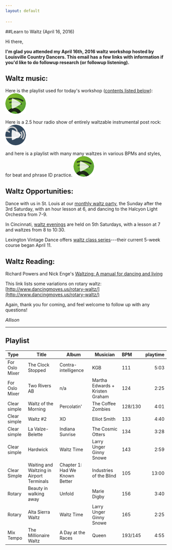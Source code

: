 ```yaml
---
layout: default

---
```


##Learn to Waltz (April 16, 2016)

Hi there,

**I'm glad you attended my April 16th, 2016 waltz workshop hosted by Louisville Country Dancers. This email has a few links with information if you'd like to do followup research (or followup listening).**

## Waltz music:

Here is the playlist used for today's workshop ([contents listed below](#playlist)):[![Playlist](/img/spotify-play-icon.png)](https://open.spotify.com/user/cranhandler/playlist/1ucbnqmVTlNqCdLZAkalkW)

Here is a 2.5 hour radio show of entirely waltzable instrumental post rock:[![Show](/img/mixcloud-play-icon.png)](https://www.mixcloud.com/nowlikephotographs/nowlikephotographs-episode-465-waiting-and-waltzing-in-airport-terminals/)

and here is a playlist with many many waltzes in various BPMs and styles, for beat and phrase ID practice. [![Plalist](/img/spotify-play-icon.png)](https://open.spotify.com/user/cranhandler/playlist/2KbG2MQLi2X4fSScZJjxky)

## Waltz Opportunities:

Dance with us in St. Louis at our [monthly waltz party][], the Sunday after the 3rd Saturday, with an hour lesson at 6, and dancing to the Halcyon Light Orchestra from 7-9.

[monthly waltz party]: http://childgrove.org/index.php/about-dances/what-is-waltz

In Cincinnati, [waltz evenings][] are held on 5th Saturdays, with a lesson at 7 and waltzes from 8 to 10:30. 

[waltz evenings]: http://www.cincinnaticontradance.org/schedule.htm 

Lexington Vintage Dance offers [waltz class series][]---their current 5-week course began April 11. 

[waltz class series]: http://www.lexingtonvintagedance.org/vintage.shtml#class 

## Waltz Reading:

Richard Powers and Nick Enge's [Waltzing: A manual for dancing and living][powers]

This link lists some variations on rotary waltz: [http://www.dancingmoves.us/rotary-waltz/](http://www.dancingmoves.us/rotary-waltz/)

[powers]: http://www.goodreads.com/book/show/18000167-waltzing

Again, thank you for coming, and feel welcome to follow up with any questions!

*Allison*

---

## Playlist

Type | Title | Album | Musician | BPM | playtime
:----|-------|----------|-------|:----|--------:
For Oslo Mixer | The Clock Stopped | Contra-intelligence | KGB | 111 | 5:03
For Oslo Mixer | Two Rivers AB | n/a | Martha Edwards + Kristen Graham | 124 | 2:25
Clear simple | Waltz of the Morning | Percolatin' | The Coffee Zombies | 128/130 | 4:01
Clear simple | Waltz #2 | XO | Elliot Smith | 133 | 4:40
Clear simple | La Valze-Belette | Indiana Sunrise | The Cosmic Otters | 134 | 3:28
Clear simple | Hardwick | Waltz Time | Larry Unger Ginny Snowe | 143 | 2:59
Clear Simple | Waiting and Waltzing in Airport Terminals | Chapter 1: Had We Known Better | Industries of the Blind | 105 | 13:00
Rotary | Beauty in walking away | Unfold | Marie Digby | 156 | 3:40
Rotary | Alta Sierra Waltz | Waltz Time | Larry Unger Ginny Snowe | 165 | 2:25
Mix Tempo | The Millionaire Waltz | A Day at the Races | Queen | 193/145 | 4:55
